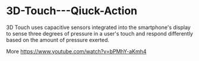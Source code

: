 # 3D-Touch---Qiuck-Action
3D Touch uses capacitive sensors integrated into the smartphone's display to sense three degrees of pressure in a user's touch and respond differently based on the amount of pressure exerted.


More https://www.youtube.com/watch?v=bPMhY-aKmh4
